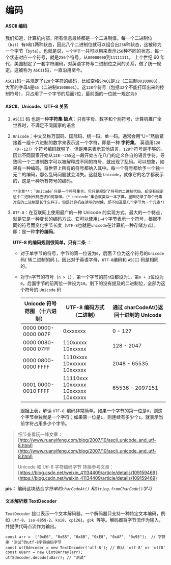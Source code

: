 # 编码

#### ASCII 编码

我们知道，计算机内部，所有信息最终都是一个二进制值。每一个二进制位（`bit`）有`0`和`1`两种状态，因此八个二进制位就可以组合出`256`种状态，这被称为一个字节（`byte`）。也就是说，`一个字节`一共可以用来表示`256`种不同的状态，每一个状态对应一个符号，就是`256`个符号，从`00000000`到`11111111`。
上个世纪 60 年代，美国制定了一套字符编码，对英语字符与二进制位之间的关系，做了统一规定。这被称为 `ASCII`码，一直沿用至今。

`ASCII`码一共规定了`128`个字符的编码，比如空格`SPACE`是`32`（二进制`00100000`），大写的字母`A`是`65`（二进制`01000001`）。这`128`个符号（包括`32`个不能打印出来的控制符号），只占用了一个字节的后面`7`位，最前面的一位统一规定为`0`

#### ASCII、Unicode、UTF-8 关系

1.  `ASCII` 码 也是一种**字符集**
    **缺点**：只有字母、数字和个别符号，计算机推广全世界时，不满足不同国家的语言

2.  `Unicode`：中文又称万国码、国际码、统一码、单一码。通常会用“U+”然后紧接着一组十六进制的数字来表示这一个字符，即是一种 **字符集**。
    英语用`128（0--127）`个符号编码就够了，但是用来表示其他语言，`128个`符号是不够的。因此不同国家开始从`128--255`这一段开始五花八门的定义各自的语言字符。导致同一个二进制数字可以被解释成不同的符号，就出现了乱码。可以想象，如果有一种编码，将世界上所有的符号都纳入其中。每一个符号都给予一个独一无二的编码，那么乱码问题就会消失。这就是 `Unicode`，就像它的名字都表示的，这是一种所有符号的编码。

        **注意**：`Unicode`只是一个符号集合。它只是规定了符号的二进制代码，却没有规定这个二进制代码应该如何存储。（*`unicode`集合就类似一本字典，里面记录了每个元素对应的二进制是长什么样子。但是计算机在读写的时候，却不知道是几个字节为一个元素*）

3.  `UTF-8`：在互联网上使用最广的一种 Unicode 的实现方式。最大的一个特点，就是它是一种变长的编码方式。它可以使用`1~4个`字节表示一个符号，根据不同的符号而变化字节长度（`UTF-8`也就是`unicode`在计算机一种存储方式），即：是一种**字符编码**。

    **UTF-8 的编码规则很简单，只有二条** ：

    - 对于单字节的符号，字节的第一位设为`0`，后面 7 位为这个符号的`Unicode` 码( 转二进制的码 )。因此对于英语字母，`UTF-8`编码和 `ASCII` 码是相同的。
    - 对于`n`字节的符号（`n > 1`），第一个字节的前`n`位都设为`1`，第`n + 1`位设为`0`，后面字节的前两位一律设为`10`。剩下的没有提及的二进制位，全部为这个符号的 `Unicode` 码

      | Unicode 符号范围 （十六进制） | UTF-8 编码方式（二进制）            | 通过 charCodeAt()返回十进制的 Unicode |
      | ----------------------------- | ----------------------------------- | ------------------------------------- |
      | 0000 0000-0000 007F           | 0xxxxxxx                            | 0 - 127                               |
      | 0000 0080-0000 07FF           | 110xxxxx 10xxxxxx                   | 128 - 2047                            |
      | 0000 0800-0000 FFFF           | 1110xxxx 10xxxxxx 10xxxxxx          | 2048 - 65535                          |
      | 0001 0000-0010 FFFF           | 11110xxx 10xxxxxx 10xxxxxx 10xxxxxx | 65536 - 2097151                       |


        跟据上表，解读 `UTF-8 `编码非常简单。如果一个字节的第一位是`0`，则这个字节单独就是一个字符；如果第一位是`1`，则连续有多少个`1`，就表示当前字符占用多少个字节。

> 细节查看阮一峰文章：[http://www.ruanyifeng.com/blog/2007/10/ascii_unicode_and_utf-8.html](http://www.ruanyifeng.com/blog/2007/10/ascii_unicode_and_utf-8.html)
>
> Unicode 和 Utf-8 字符编码字节 转换参考文章：[https://blog.csdn.net/weixin_41134409/article/details/109159469](https://blog.csdn.net/weixin_41134409/article/details/109159469)

**pis：** 编码这块结合*字符串的`charCodeAt()` 和`String.fromCharCode()`学习*

#### 文本解析器 TextDecoder

`TextDecoder` 接口表示一个文本解码器，一个解码器只支持一种特定文本编码，例如  `utf-8`、`iso-8859-2`、`koi8`、`cp1261`，`gbk`  等等。解码器将字节流作为输入，并提供代码点流作为输出。

```
const arr =  ["0xE6", "0xB5", "0x8B", "0xE8", "0xAF", "0x95"];  // 字符串 "测试”的utf-8字符编码字节
const utf8decoder = new TextDecoder('utf-8'); // 默认 'utf-8' or 'utf8'
const u8arr = new Uint8Array(arr);
utf8decoder.decode(u8arr); // "测试"
```
